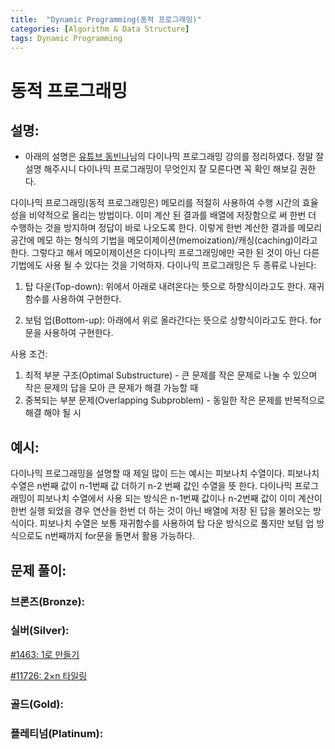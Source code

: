 ```yaml
---
title:  "Dynamic Programming(동적 프로그래밍)"
categories: [Algorithm & Data Structure]
tags: Dynamic Programming
---
```

# 동적 프로그래밍

## 설명:

- 아래의 설명은 [유튜브 동빈나](https://www.youtube.com/watch?v=5Lu34WIx2Us&ab_channel=%EB%8F%99%EB%B9%88%EB%82%98)님의 다이나믹 프로그래밍 강의를 정리하였다. 정말 잘 설명 해주시니 다이나믹 프로그래밍이 무엇인지 잘 모른다면 꼭 확인 해보길 권한다.

다이나믹 프로그래밍(동적 프로그래밍은) 메모리를 적절히 사용하여 수행 시간의 효율성을 비약적으로 올리는 방법이다. 이미 계산 된 결과를 배열에 저장함으로 써 한번 더 수행하는 것을 방지하며 정답이 바로 나오도록 한다. 이렇게 한번 계산한 결과를 메모리 공간에 메모 하는 형식의 기법을 메모이제이션(memoization)/캐싱(caching)이라고 한다. 그렇다고 해서 메모이제이션은 다이나믹 프로그래밍에만 국한 된 것이 아닌 다른 기법에도 사용 될 수 있다는 것을 기억하자. 다이나믹 프로그래밍은 두 종류로 나뉜다:

1. 탑 다운(Top-down): 위에서 아래로 내려온다는 뜻으로 하향식이라고도 한다. 재귀 함수를 사용하여 구현한다.

2. 보텀 업(Bottom-up): 아래에서 위로 올라간다는 뜻으로 상향식이라고도 한다. for문을 사용하여 구현한다.

사용 조건:

1. 최적 부분 구조(Optimal Substructure) - 큰 문제를 작은 문제로 나눌 수 있으며 작은 문제의 답을 모아 큰 문제가 해결 가능할 때
2. 중복되는 부분 문제(Overlapping Subproblem) - 동일한 작은 문제를 반복적으로 해결 해야 될 시

## 예시:

다이나믹 프로그래밍을 설명할 때 제일 많이 드는 예시는 피보나치 수열이다. 피보나치 수열은 n번째 값이 n-1번째 값 더하기 n-2 번째 값인 수열을 뜻 한다. 다이나믹 프로그래밍이 피보나치 수열에서 사용 되는 방식은 n-1번째 값이나 n-2번째 값이 이미 계산이 한번 실행 되었을 경우 연산을 한번 더 하는 것이 아닌 배열에 저장 된 답을 불러오는 방식이다. 피보나치 수열은 보통 재귀함수를 사용하여 탑 다운 방식으로 풀지만 보텀 업 방식으로도 n번째까지 for문을 돌면서 활용 가능하다.

## 문제 풀이:

### 브론즈(Bronze):

### 실버(Silver):

[#1463: 1로 만들기](/algorithm%20&%20data%20structure/1463-1로-만들기/)

[#11726: 2×n 타일링](/algorithm%20&%20data%20structure/11726-2×n-타일링/)

### 골드(Gold):

### 플레티넘(Platinum):